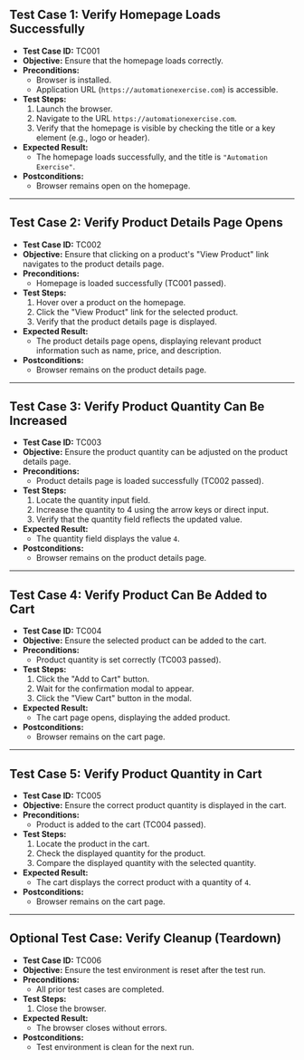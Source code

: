 ## **Test Case 1: Verify Homepage Loads Successfully**
- **Test Case ID:** TC001
- **Objective:** Ensure that the homepage loads correctly.
- **Preconditions:**
  - Browser is installed.
  - Application URL (`https://automationexercise.com`) is accessible.
- **Test Steps:**
  1. Launch the browser.
  2. Navigate to the URL `https://automationexercise.com`.
  3. Verify that the homepage is visible by checking the title or a key element (e.g., logo or header).
- **Expected Result:** 
  - The homepage loads successfully, and the title is `"Automation Exercise"`.
- **Postconditions:** 
  - Browser remains open on the homepage.

---

## **Test Case 2: Verify Product Details Page Opens**
- **Test Case ID:** TC002
- **Objective:** Ensure that clicking on a product's "View Product" link navigates to the product details page.
- **Preconditions:**
  - Homepage is loaded successfully (TC001 passed).
- **Test Steps:**
  1. Hover over a product on the homepage.
  2. Click the "View Product" link for the selected product.
  3. Verify that the product details page is displayed.
- **Expected Result:** 
  - The product details page opens, displaying relevant product information such as name, price, and description.
- **Postconditions:** 
  - Browser remains on the product details page.

---

## **Test Case 3: Verify Product Quantity Can Be Increased**
- **Test Case ID:** TC003
- **Objective:** Ensure the product quantity can be adjusted on the product details page.
- **Preconditions:**
  - Product details page is loaded successfully (TC002 passed).
- **Test Steps:**
  1. Locate the quantity input field.
  2. Increase the quantity to 4 using the arrow keys or direct input.
  3. Verify that the quantity field reflects the updated value.
- **Expected Result:** 
  - The quantity field displays the value `4`.
- **Postconditions:** 
  - Browser remains on the product details page.

---

## **Test Case 4: Verify Product Can Be Added to Cart**
- **Test Case ID:** TC004
- **Objective:** Ensure the selected product can be added to the cart.
- **Preconditions:**
  - Product quantity is set correctly (TC003 passed).
- **Test Steps:**
  1. Click the "Add to Cart" button.
  2. Wait for the confirmation modal to appear.
  3. Click the "View Cart" button in the modal.
- **Expected Result:** 
  - The cart page opens, displaying the added product.
- **Postconditions:** 
  - Browser remains on the cart page.

---

## **Test Case 5: Verify Product Quantity in Cart**
- **Test Case ID:** TC005
- **Objective:** Ensure the correct product quantity is displayed in the cart.
- **Preconditions:**
  - Product is added to the cart (TC004 passed).
- **Test Steps:**
  1. Locate the product in the cart.
  2. Check the displayed quantity for the product.
  3. Compare the displayed quantity with the selected quantity.
- **Expected Result:** 
  - The cart displays the correct product with a quantity of `4`.
- **Postconditions:** 
  - Browser remains on the cart page.

---

## **Optional Test Case: Verify Cleanup (Teardown)**
- **Test Case ID:** TC006
- **Objective:** Ensure the test environment is reset after the test run.
- **Preconditions:**
  - All prior test cases are completed.
- **Test Steps:**
  1. Close the browser.
- **Expected Result:** 
  - The browser closes without errors.
- **Postconditions:** 
  - Test environment is clean for the next run.
